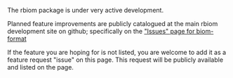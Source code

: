 The rbiom package is under very active development. 

Planned feature improvements are publicly catalogued at the main rbiom development site on github; specifically on the ["Issues" page for biom-format](https://github.com/biom-format/biom-format/issues)

If the feature you are hoping for is not listed, you are welcome to add it as a feature request "issue" on this page. This request will be publicly available and listed on the page.


